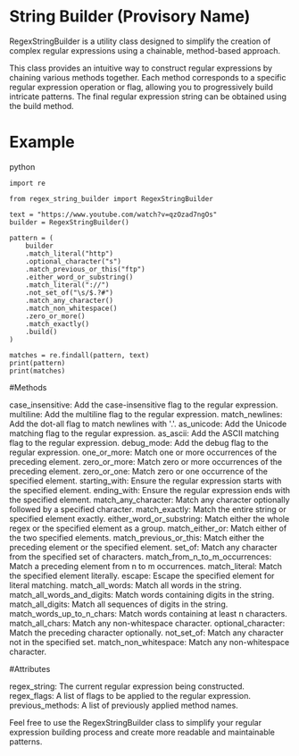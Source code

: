 # String Builder (Provisory Name)

RegexStringBuilder is a utility class designed to simplify the creation of complex regular expressions using a chainable, method-based approach.

This class provides an intuitive way to construct regular expressions by chaining various methods together. Each method corresponds to a specific regular expression operation or flag, allowing you to progressively build intricate patterns. The final regular expression string can be obtained using the build method.
# Example

python

    import re
    
    from regex_string_builder import RegexStringBuilder
    
    text = "https://www.youtube.com/watch?v=qzOzad7ngOs"
    builder = RegexStringBuilder()
    
    pattern = (
        builder
        .match_literal("http")
        .optional_character("s")
        .match_previous_or_this("ftp")
        .either_word_or_substring()
        .match_literal("://")
        .not_set_of("\s/$.?#")
        .match_any_character()
        .match_non_whitespace()
        .zero_or_more()
        .match_exactly()
        .build()
    )
    
    matches = re.findall(pattern, text)
    print(pattern)
    print(matches)

#Methods

case_insensitive: Add the case-insensitive flag to the regular expression.
multiline: Add the multiline flag to the regular expression.
match_newlines: Add the dot-all flag to match newlines with '.'.
as_unicode: Add the Unicode matching flag to the regular expression.
as_ascii: Add the ASCII matching flag to the regular expression.
debug_mode: Add the debug flag to the regular expression.
one_or_more: Match one or more occurrences of the preceding element.
zero_or_more: Match zero or more occurrences of the preceding element.
zero_or_one: Match zero or one occurrence of the specified element.
starting_with: Ensure the regular expression starts with the specified element.
ending_with: Ensure the regular expression ends with the specified element.
match_any_character: Match any character optionally followed by a specified character.
match_exactly: Match the entire string or specified element exactly.
either_word_or_substring: Match either the whole regex or the specified element as a group.
match_either_or: Match either of the two specified elements.
match_previous_or_this: Match either the preceding element or the specified element.
set_of: Match any character from the specified set of characters.
match_from_n_to_m_occurrences: Match a preceding element from n to m occurrences.
match_literal: Match the specified element literally.
escape: Escape the specified element for literal matching.
match_all_words: Match all words in the string.
match_all_words_and_digits: Match words containing digits in the string.
match_all_digits: Match all sequences of digits in the string.
match_words_up_to_n_chars: Match words containing at least n characters.
match_all_chars: Match any non-whitespace character.
optional_character: Match the preceding character optionally.
not_set_of: Match any character not in the specified set.
match_non_whitespace: Match any non-whitespace character.

#Attributes

regex_string: The current regular expression being constructed.
regex_flags: A list of flags to be applied to the regular expression.
previous_methods: A list of previously applied method names.

Feel free to use the RegexStringBuilder class to simplify your regular expression building process and create more readable and maintainable patterns.
